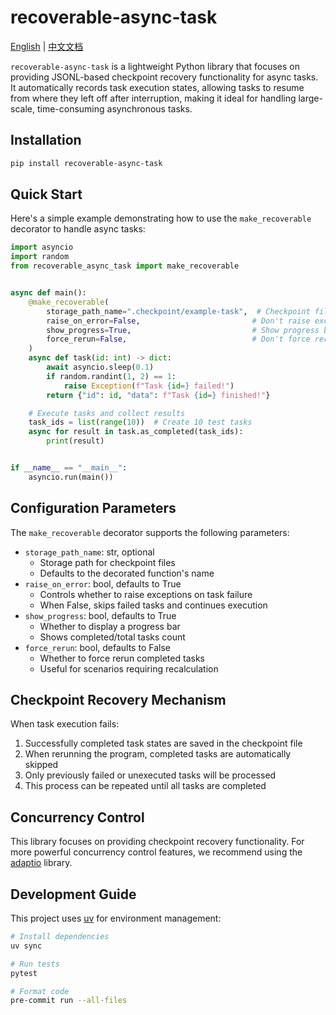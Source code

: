 # recoverable-async-task

[English](README.md) | [中文文档](README_ZH.md)

`recoverable-async-task` is a lightweight Python library that focuses on providing JSONL-based checkpoint recovery functionality for async tasks. It automatically records task execution states, allowing tasks to resume from where they left off after interruption, making it ideal for handling large-scale, time-consuming asynchronous tasks.

## Installation

```bash
pip install recoverable-async-task
```

## Quick Start

Here's a simple example demonstrating how to use the `make_recoverable` decorator to handle async tasks:

```python
import asyncio
import random
from recoverable_async_task import make_recoverable


async def main():
    @make_recoverable(
        storage_path_name=".checkpoint/example-task",  # Checkpoint file storage path
        raise_on_error=False,                         # Don't raise exceptions on task failure
        show_progress=True,                           # Show progress bar
        force_rerun=False,                            # Don't force rerun completed tasks
    )
    async def task(id: int) -> dict:
        await asyncio.sleep(0.1)
        if random.randint(1, 2) == 1:
            raise Exception(f"Task {id=} failed!")
        return {"id": id, "data": f"Task {id=} finished!"}

    # Execute tasks and collect results
    task_ids = list(range(10))  # Create 10 test tasks
    async for result in task.as_completed(task_ids):
        print(result)


if __name__ == "__main__":
    asyncio.run(main())
```

## Configuration Parameters

The `make_recoverable` decorator supports the following parameters:

- `storage_path_name`: str, optional
  - Storage path for checkpoint files
  - Defaults to the decorated function's name
- `raise_on_error`: bool, defaults to True
  - Controls whether to raise exceptions on task failure
  - When False, skips failed tasks and continues execution
- `show_progress`: bool, defaults to True
  - Whether to display a progress bar
  - Shows completed/total tasks count
- `force_rerun`: bool, defaults to False
  - Whether to force rerun completed tasks
  - Useful for scenarios requiring recalculation

## Checkpoint Recovery Mechanism

When task execution fails:
1. Successfully completed task states are saved in the checkpoint file
2. When rerunning the program, completed tasks are automatically skipped
3. Only previously failed or unexecuted tasks will be processed
4. This process can be repeated until all tasks are completed

## Concurrency Control

This library focuses on providing checkpoint recovery functionality. For more powerful concurrency control features, we recommend using the [adaptio](https://github.com/Haskely/adaptio) library.

## Development Guide

This project uses [uv](https://docs.astral.sh/uv/#getting-started) for environment management:

```bash
# Install dependencies
uv sync

# Run tests
pytest

# Format code
pre-commit run --all-files
```
